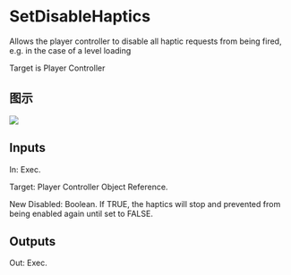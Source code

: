 # SetDisableHaptics

Allows the player controller to disable all haptic requests from being fired, e.g. in the case of a level loading

Target is Player Controller

## 图示

![]($-20221218-19055305.png)

## Inputs

In: Exec.

Target: Player Controller Object Reference.

New Disabled: Boolean. If TRUE, the haptics will stop and prevented from being enabled again until set to FALSE.  

## Outputs

Out: Exec.

